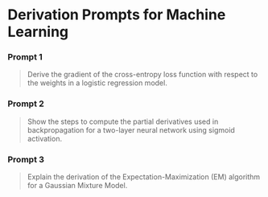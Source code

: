 # Derivation Prompts for Machine Learning

### Prompt 1
> Derive the gradient of the cross-entropy loss function with respect to the weights in a logistic regression model.

### Prompt 2
> Show the steps to compute the partial derivatives used in backpropagation for a two-layer neural network using sigmoid activation.

### Prompt 3
> Explain the derivation of the Expectation-Maximization (EM) algorithm for a Gaussian Mixture Model.
